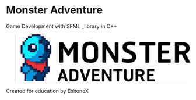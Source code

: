 # **Monster Adventure**
Game Development with SFML _library in C++

>![Monster Adventure Logo](./Monster_Adventure/src/Resource/Gamelogo/logo_Black.png)

Created for education by EsitoneX 